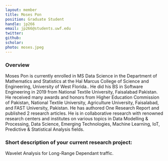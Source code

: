 ```yaml
---
layout: member
title: Moses Pon
position: Graduate Student
handle: jp266
email: jp266@students.uwf.edu 
twitter:
github:
scholar: 
photo: moses.jpeg
---
```


### Overview

Moses Pon is currently enrolled in MS Data Science in the Department of Mathematics and Statistics at the Hal Marcus College of Science and Engineering, University of West Florida.. He did his BS in Software Engineering in 2019 from National Textile University, Faisalabad Pakistan. He received many awards and honors from Higher Education Commission of Pakistan, National Textile University, Agriculture University, Faisalabad, and FAST University, Pakistan. He has authored One Research Report and published 2 research articles. He is in collaborative research with renowned research centers and institutes on various topics in Data Modelling & Processing, Data Science, Emerging Technologies, Machine Learning, IoT, Predictive & Statistical Analysis fields.

### Short description of your current research project:

Wavelet Analysis for Long-Range Dependant traffic.
